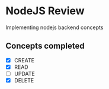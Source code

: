 # NodeJS Review
Implementing nodejs backend concepts

## Concepts completed
- [x] CREATE
- [x] READ
- [ ] UPDATE
- [x] DELETE  